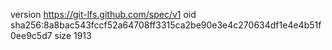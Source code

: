 version https://git-lfs.github.com/spec/v1
oid sha256:8a8bac543fccf52a64708ff3315ca2be90e3e4c270634df1e4e4b51f0ee9c5d7
size 1913
